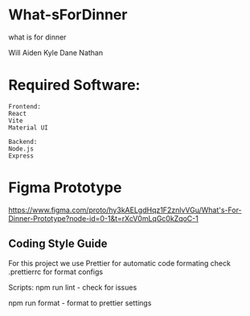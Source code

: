 # What-sForDinner

what is for dinner

Will Aiden Kyle Dane Nathan

# Required Software:

```
Frontend:
React
Vite
Material UI

Backend:
Node.js
Express

```

# Figma Prototype

https://www.figma.com/proto/hy3kAELgdHqz1F2znlvVGu/What's-For-Dinner-Prototype?node-id=0-1&t=rXcV0mLqGc0kZqoC-1

## Coding Style Guide

For this project we use Prettier for automatic code formating
check .prettierrc for format configs

Scripts:
npm run lint - check for issues

npm run format - format to prettier settings
